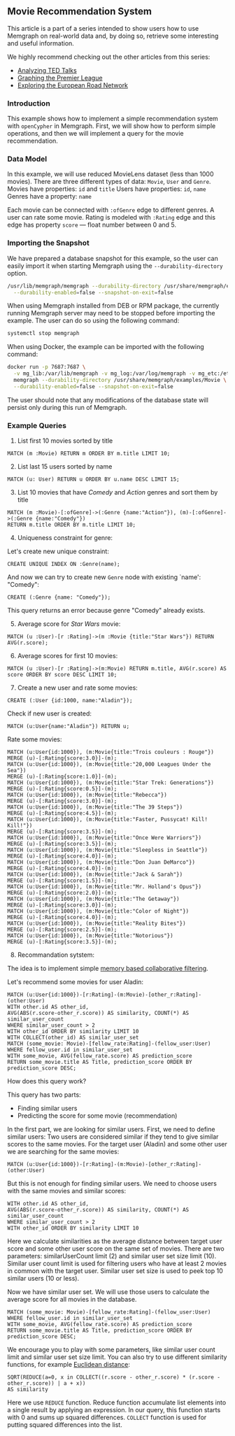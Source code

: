 ## Movie Recommendation System

This article is a part of a series intended to show users how to use Memgraph
on real-world data and, by doing so, retrieve some interesting and useful
information.

We highly recommend checking out the other articles from this series:

  * [Analyzing TED Talks](analyzing-TED-talks.md)
  * [Graphing the Premier League](graphing-the-premier-league.md)
  * [Exploring the European Road Network](exploring-the-european-road-network.md)

### Introduction

This example shows how to implement a simple recommendation system 
with `openCypher` in Memgraph.
First, we will show how to perform simple operations, 
and then we will implement a query for the movie recommendation.

### Data Model

In this example, we will use reduced MovieLens dataset (less than 1000 movies).
There are three different types of data: `Movie`, `User` and `Genre`.
Movies have properties: `id` and `title`
Users have properties: `id`, `name`
Genres have a property: `name`

Each movie can be connected with `:ofGenre` edge to different genres.
A user can rate some movie. Rating is modeled with `:Rating` edge 
and this edge has property `score` &mdash; float number between 0 and 5.

### Importing the Snapshot

We have prepared a database snapshot for this example, so the user can easily
import it when starting Memgraph using the `--durability-directory` option.

```bash
/usr/lib/memgraph/memgraph --durability-directory /usr/share/memgraph/examples/Movie \
  --durability-enabled=false --snapshot-on-exit=false
```
When using Memgraph installed from DEB or RPM package, the currently running
Memgraph server may need to be stopped before importing the example. The user
can do so using the following command:

```bash
systemctl stop memgraph
```
When using Docker, the example can be imported with the following command:

```bash
docker run -p 7687:7687 \
  -v mg_lib:/var/lib/memgraph -v mg_log:/var/log/memgraph -v mg_etc:/etc/memgraph \
  memgraph --durability-directory /usr/share/memgraph/examples/Movie \
  --durability-enabled=false --snapshot-on-exit=false
```

The user should note that any modifications of the database state will persist
only during this run of Memgraph.

### Example Queries

1) List first 10 movies sorted by title

```opencypher
MATCH (m :Movie) RETURN m ORDER BY m.title LIMIT 10;
```
2) List last 15 users sorted by name

```opencypher
MATCH (u: User) RETURN u ORDER BY u.name DESC LIMIT 15;
```
3) List 10 movies that have *Comedy* and *Action* genres and sort them by title

```opencypher
MATCH (m :Movie)-[:ofGenre]->(:Genre {name:"Action"}), (m)-[:ofGenre]->(:Genre {name:"Comedy"})
RETURN m.title ORDER BY m.title LIMIT 10;
```
4) Uniqueness constraint for genre:

Let's create new unique constraint:

```opencypher
CREATE UNIQUE INDEX ON :Genre(name);
```
And now we can try to create new `Genre` node with existing `name': "Comedy":

```opencypher
CREATE (:Genre {name: "Comedy"});
```
This query returns an error because genre "Comedy" already exists.

5) Average score for *Star Wars* movie:

```opencypher
MATCH (u :User)-[r :Rating]->(m :Movie {title:"Star Wars"}) RETURN AVG(r.score);
```
6) Average scores for first 10 movies:

```opencypher
MATCH (u :User)-[r :Rating]->(m:Movie) RETURN m.title, AVG(r.score) AS score ORDER BY score DESC LIMIT 10;
```
7) Create a new user and rate some movies:

```opencypher
CREATE (:User {id:1000, name:"Aladin"});
```
Check if new user is created:

```opencypher
MATCH (u:User{name:"Aladin"}) RETURN u;
```
Rate some movies:

```opencypher
MATCH (u:User{id:1000}), (m:Movie{title:"Trois couleurs : Rouge"}) 
MERGE (u)-[:Rating{score:3.0}]-(m);
MATCH (u:User{id:1000}), (m:Movie{title:"20,000 Leagues Under the Sea"}) 
MERGE (u)-[:Rating{score:1.0}]-(m);
MATCH (u:User{id:1000}), (m:Movie{title:"Star Trek: Generations"}) 
MERGE (u)-[:Rating{score:0.5}]-(m);
MATCH (u:User{id:1000}), (m:Movie{title:"Rebecca"}) 
MERGE (u)-[:Rating{score:3.0}]-(m);
MATCH (u:User{id:1000}), (m:Movie{title:"The 39 Steps"}) 
MERGE (u)-[:Rating{score:4.5}]-(m);
MATCH (u:User{id:1000}), (m:Movie{title:"Faster, Pussycat! Kill! Kill!"}) 
MERGE (u)-[:Rating{score:3.5}]-(m);
MATCH (u:User{id:1000}), (m:Movie{title:"Once Were Warriors"}) 
MERGE (u)-[:Rating{score:3.5}]-(m);
MATCH (u:User{id:1000}), (m:Movie{title:"Sleepless in Seattle"}) 
MERGE (u)-[:Rating{score:4.0}]-(m);
MATCH (u:User{id:1000}), (m:Movie{title:"Don Juan DeMarco"}) 
MERGE (u)-[:Rating{score:4.0}]-(m);
MATCH (u:User{id:1000}), (m:Movie{title:"Jack & Sarah"}) 
MERGE (u)-[:Rating{score:1.5}]-(m);
MATCH (u:User{id:1000}), (m:Movie{title:"Mr. Holland's Opus"}) 
MERGE (u)-[:Rating{score:2.0}]-(m);
MATCH (u:User{id:1000}), (m:Movie{title:"The Getaway"}) 
MERGE (u)-[:Rating{score:3.0}]-(m);
MATCH (u:User{id:1000}), (m:Movie{title:"Color of Night"}) 
MERGE (u)-[:Rating{score:4.0}]-(m);
MATCH (u:User{id:1000}), (m:Movie{title:"Reality Bites"}) 
MERGE (u)-[:Rating{score:2.5}]-(m);
MATCH (u:User{id:1000}), (m:Movie{title:"Notorious"}) 
MERGE (u)-[:Rating{score:3.5}]-(m);
```
8) Recommandation sytstem:

The idea is to implement simple [memory based collaborative filtering](https://en.wikipedia.org/wiki/Collaborative_filtering).

Let's recommend some movies for user Aladin:

```opencypher
MATCH (u:User{id:1000})-[r:Rating]-(m:Movie)-[other_r:Rating]-(other:User)
WITH other.id AS other_id, 
AVG(ABS(r.score-other_r.score)) AS similarity, COUNT(*) AS similar_user_count
WHERE similar_user_count > 2
WITH other_id ORDER BY similarity LIMIT 10
WITH COLLECT(other_id) AS similar_user_set
MATCH (some_movie: Movie)-[fellow_rate:Rating]-(fellow_user:User)
WHERE fellow_user.id in similar_user_set
WITH some_movie, AVG(fellow_rate.score) AS prediction_score
RETURN some_movie.title AS Title, prediction_score ORDER BY prediction_score DESC;
```
How does this query work?

This query has two parts:

* Finding similar users
* Predicting the score for some movie (recommendation)

In the first part, we are looking for similar users. 
First, we need to define similar users:
Two users are considered similar if they tend to give 
similar scores to the same movies.
For the target user (Aladin) and some other user we are searching 
for the same movies:

```opencypher
MATCH (u:User{id:1000})-[r:Rating]-(m:Movie)-[other_r:Rating]-(other:User)
```
But this is not enough for finding similar users. We need to choose users 
with the same movies and similar scores:

```opencypher
WITH other.id AS other_id, 
AVG(ABS(r.score-other_r.score)) AS similarity, COUNT(*) AS similar_user_count
WHERE similar_user_count > 2
WITH other_id ORDER BY similarity LIMIT 10
```
Here we calculate similarities as the average distance between 
target user score and some other user score on the same set of movies.
There are two parameters: similarUserCount limit (2)
and similar user set size limit (10).
Similar user count limit is used for filtering users who have 
at least 2 movies in common with the target user.
Similar user set size is used to peek top 10 similar users (10 or less).

Now we have similar user set. We will use those users to 
calculate the average score for all movies in the database.

```opencypher
MATCH (some_movie: Movie)-[fellow_rate:Rating]-(fellow_user:User)
WHERE fellow_user.id in similar_user_set
WITH some_movie, AVG(fellow_rate.score) AS prediction_score
RETURN some_movie.title AS Title, prediction_score ORDER BY prediction_score DESC;
```
We encourage you to play with some parameters, like similar user count limit 
and similar user set size limit.
You can also try to use different similarity functions, 
for example [Euclidean distance](https://en.wikipedia.org/wiki/Euclidean_distance):

```opencypher
SQRT(REDUCE(a=0, x in COLLECT((r.score - other_r.score) * (r.score - other_r.score)) | a + x))
AS similarity
```
Here we use `REDUCE` function. Reduce function accumulate list elements 
into a single result by applying an expression.
In our query, this function starts with 0 and sums up squared differences. 
`COLLECT` function is used for putting squared differences into the list.

